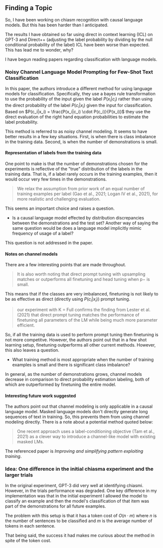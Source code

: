 ## Finding a Topic

So, I have been working on chiasm recognition with causal language models. But this has been harder than I anticipated.

The results I have obtained so far using direct in context learning (ICL) on GPT-3 and Direct++ (adjusting the label probability by dividing by the null conditional probability of the label) ICL have been worse than expected. This has lead me to wonder, why?

I have begun reading papers regarding classification with language models.

### Noisy Channel Language Model Prompting for Few-Shot Text Classification

In this paper, the authors introduce a different method for using language models for classification. Specifically, they use a bayes rule transformation to use the probability of the input given the label $P(x_i|c_i)$ rather than using the direct probability of the label $P(c_i|x_i)$ given the input for classification. Based on $P(c_i|x_i) = \frac{P(x_i|c_i) \cdot P(c_i)}{P(x_i)}$ they use the direct evaluation of the right hand equation probabilities to estimate the label probability. 

This method is referred to as noisy channel modeling. It seems to have better results in a few key situations. First, is when there is class imbalance in the training data. Second, is when the number of demonstrations is small. 

#### Representation of labels from the training data

One point to make is that the number of demonstrations chosen for the experiments is reflective of the "true" distribution of the labels in the training data. That is, if a label rarely occurs in the training examples, then it would occur very few times in the demonstrations. 

> We relax the assumption from prior work of an equal number of training examples per label (Gao et al., 2021; Logan IV et al., 2021), for more realistic and challenging evaluation.

This seems an important choice and raises a question. 

- Is a causal language model effected by distribution discrepancies between the demonstrations and the test set? Another way of saying the same question would be does a language model implicitly mimic frequency of usage of a label? 

This question is not addressed in the paper. 

#### Notes on channel models

There are a few interesting points that are made throughout. 

> It is also worth noting that direct prompt tuning with upsampling matches or outperforms all finetuning and head tuning when p− is small.

This means that if the classes are very imbalanced, finetuning is not likely to be as effective as direct (directly using $P(c_i|x_i)$) prompt tuning.

> our experiment with K = Full confirms the finding from Lester et al. (2021) that direct prompt tuning matches the performance of finetuning all parameters of the LM while being much more parameter efficient.

So, if all the training data is used to perform prompt tuning then finetuning is not more competitve. However, the authors point out that in a few shot learning setup, finetuning outperforms all other current methods. However, this also leaves a question. 

- What training method is most appropriate when the number of training examples is small and there is significant class imbalance?

In general, as the number of demonstrations grows, channel models decrease in comparison to direct probability estimation labeling, both of which are outperformed by finetuning the entire model.

#### Interesting future work suggested 

The authors point out that channel modeling is only applicable in a causal language model. Masked language models don't directly generate long sequences of text in training. So, this prevents them from using channel modeling directly. There is a note about a potential method quoted below:

> One recent approach uses a label-conditioning objective (Tam et al., 2021) as a clever way to introduce a channel-like model with existing masked LMs.

The referenced paper is *Improving and simplifying pattern exploiting training*.



### Idea: One difference in the initial chiasma experiment and the larger trials

In the original experiment, GPT-3 did very well at identifying chiasmi. However, in the trials performance was degraded. One key difference in my implementation was that in the initial experiment I allowed the model to classify an example and then the model's classification of that item was part of the demonstrations for all future examples.

The problem with this setup is that it has a token cost of $O(n \cdot m)$ where $n$ is the number of sentences to be classified and $m$ is the average number of tokens in each sentence. 

That being said, the success it had makes me curious about the method in spite of the token cost. 






